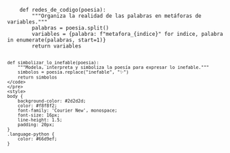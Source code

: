 <!DOCTYPE html>
<html lang="en">
<head>
    <meta charset="UTF-8">
    <meta name="viewport" content="width=device-width, initial-scale=1.0">
    <title>Simulación de Código</title>
</head>
<body>
    <!-- Código aquí -->
    <pre>
    <code class="language-python">
    def redes_de_codigo(poesia):
        """Organiza la realidad de las palabras en metáforas de variables."""
        palabras = poesia.split()
        variables = {palabra: f"metafora_{indice}" for indice, palabra in enumerate(palabras, start=1)}
        return variables

    def simbolizar_lo_inefable(poesia):
        """Modela, interpreta y simboliza la poesía para expresar lo inefable."""
        simbolos = poesia.replace("inefable", "✨")
        return simbolos
    </code>
    </pre>
    <style>
    body {
        background-color: #2d2d2d;
        color: #f8f8f2;
        font-family: 'Courier New', monospace;
        font-size: 16px;
        line-height: 1.5;
        padding: 20px;
    }
    .language-python { 
        color: #66d9ef; 
    }
</style>
</body>
</html>
